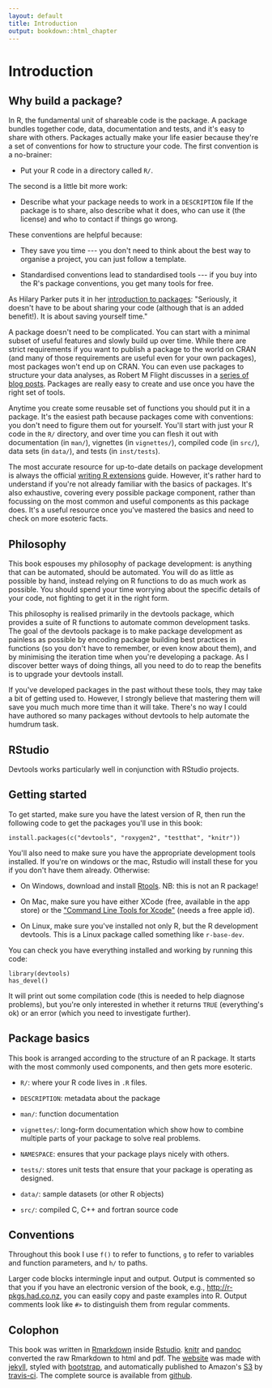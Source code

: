 ```yaml
---
layout: default
title: Introduction
output: bookdown::html_chapter
---
```


# Introduction

## Why build a package?

In R, the fundamental unit of shareable code is the package. A package bundles together code, data, documentation and tests, and it's easy to share with others. Packages actually make your life easier because they're a set of conventions for how to structure your code. The first convention is a no-brainer:

* Put your R code in a directory called `R/`.

The second is a little bit more work:

* Describe what your package needs to work in a `DESCRIPTION` file
  If the package is to share, also describe what it does, who can use it 
  (the license) and who to contact if things go wrong.

These conventions are helpful because:

* They save you time --- you don't need to think about the best way to organise
  a project, you can just follow a template.

* Standardised conventions lead to standardised tools --- if you buy into
  the R's package conventions, you get many tools for free.

As Hilary Parker puts it in her [introduction to packages](http://hilaryparker.com/2014/04/29/writing-an-r-package-from-scratch/): "Seriously, it doesn't have to be about sharing your code (although that is an added benefit!). It is about saving yourself time."

A package doesn't need to be complicated. You can start with a minimal subset of useful features and slowly build up over time. While there are strict requirements if you want to publish a package to the world on CRAN (and many of those requirements are useful even for your own packages), most packages won't end up on CRAN. You can even use packages to structure your data analyses, as Robert M Flight discusses in a [series of blog posts](http://rmflight.github.io/posts/2014/07/analyses_as_packages.html). Packages are really easy to create and use once you have the right set of tools.

Anytime you create some reusable set of functions you should put it in a package. It's the easiest path because packages come with conventions: you don't need to figure them out for yourself. You'll start with just your R code in the `R/` directory, and over time you can flesh it out with documentation (in `man/`), vignettes (in `vignettes/`), compiled code (in `src/`), data sets (in `data/`), and tests (in `inst/tests`).

The most accurate resource for up-to-date details on package development is always the official [writing R extensions][r-ext] guide. However, it's rather hard to understand if you're not already familiar with the basics of packages. It's also exhaustive, covering every possible package component, rather than focussing on the most common and useful components as this package does. It's a useful resource once you've mastered the basics and need to check on more esoteric facts.

## Philosophy

This book espouses my philosophy of package development: is anything that can be automated, should be automated. You will do as little as possible by hand, instead relying on R functions to do as much work as possible. You should spend your time worrying about the specific details of your code, not fighting to get it in the right form.

This philosophy is realised primarily in the devtools package, which provides a suite of R functions to automate common development tasks. The goal of the devtools package is to make package development as painless as possible by encoding package building best practices in functions (so you don't have to remember, or even know about them), and by minimising the iteration time when you're developing a package. As I discover better ways of doing things, all you need to do to reap the benefits is to upgrade your devtools install.

If you've developed packages in the past without these tools, they may take a bit of getting used to. However, I strongly believe that mastering them will save you much much more time than it will take. There's no way I could have authored so many packages without devtools to help automate the humdrum task.

## RStudio

Devtools works particularly well in conjunction with RStudio projects.

## Getting started

To get started, make sure you have the latest version of R, then run the following code to get the packages you'll use in this book:

```{r, eval = FALSE}
install.packages(c("devtools", "roxygen2", "testthat", "knitr"))
```

You'll also need to make sure you have the appropriate development tools installed. If you're on windows or the mac, Rstudio will install these for you if you don't have them already. Otherwise:

* On Windows, download and install [Rtools](http://cran.r-project.org/bin/windows/Rtools/). NB: this is not an R package!

* On Mac, make sure you have either XCode (free, available in the app store)
  or the ["Command Line Tools for Xcode"](http://developer.apple.com/downloads)
  (needs a free apple id).

* On Linux, make sure you've installed not only R, but the R development
  devtools. This is a Linux package called something like `r-base-dev`.

You can check you have everything installed and working by running this code:

```{r, message = FALSE}
library(devtools)
has_devel()
```

It will print out some compilation code (this is needed to help diagnose problems), but you're only interested in whether it returns `TRUE` (everything's ok) or an error (which you need to investigate further).

## Package basics

This book is arranged according to the structure of an R package. It starts with the most commonly used components, and then gets more esoteric.

* `R/`: where your R code lives in `.R` files.

* `DESCRIPTION`: metadata about the package

* `man/`: function documentation

* `vignettes/`: long-form documentation which show how to combine multiple 
  parts of your package to solve real problems.

* `NAMESPACE`: ensures that your package plays nicely with others.

* `tests/`: stores unit tests that ensure that your package is operating as
  designed.

* `data/`: sample datasets (or other R objects)

* `src/`: compiled C, C++ and fortran source code

## Conventions

Throughout this book I use `f()` to refer to functions, `g` to refer to variables and function parameters, and `h/` to paths. 

Larger code blocks intermingle input and output. Output is commented so that you if you have an electronic version of the book, e.g., <http://r-pkgs.had.co.nz>, you can easily copy and paste examples into R. Output comments look like `#>` to distinguish them from regular comments.

## Colophon

This book was written in [Rmarkdown](http://rmarkdown.rstudio.com/) inside [Rstudio](http://www.rstudio.com/ide/). [knitr](http://yihui.name/knitr/) and [pandoc](http://johnmacfarlane.net/pandoc/) converted the raw Rmarkdown to html and pdf. The [website](http://adv-r.had.co.nz) was made with [jekyll](http://jekyllrb.com/), styled with [bootstrap](http://getbootstrap.com/), and automatically published to Amazon's [S3](http://aws.amazon.com/s3/) by [travis-ci](https://travis-ci.org/). The complete source is available from [github](https://github.com/hadley/r-pkgs).

[r-ext]:http://cran.r-project.org/doc/manuals/R-exts.html#Creating-R-packages
